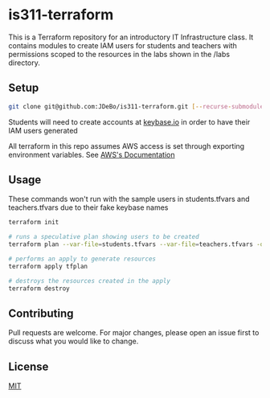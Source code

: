 # is311-terraform
This is a Terraform repository for an introductory IT Infrastructure class. It contains modules to create IAM users for students and teachers with permissions scoped to the resources in the labs shown in the /labs directory.


## Setup

```bash
git clone git@github.com:JDeBo/is311-terraform.git [--recurse-submodules]
```

Students will need to create accounts at [keybase.io](https://keybase.io) in order to have their IAM users generated

All terraform in this repo assumes AWS access is set through exporting environment variables. See [AWS's Documentation](https://docs.aws.amazon.com/cli/latest/userguide/cli-configure-envvars.html)

## Usage
These commands won't run with the sample users in students.tfvars and teachers.tfvars due to their fake keybase names

```bash
terraform init 

# runs a speculative plan showing users to be created
terraform plan --var-file=students.tfvars --var-file=teachers.tfvars -out=tfplan

# performs an apply to generate resources
terraform apply tfplan

# destroys the resources created in the apply
terraform destroy
```

## Contributing
Pull requests are welcome. For major changes, please open an issue first to discuss what you would like to change.


## License
[MIT](https://choosealicense.com/licenses/mit/)